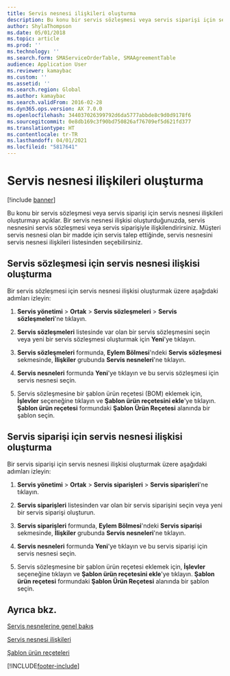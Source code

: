 ```yaml
---
title: Servis nesnesi ilişkileri oluşturma
description: Bu konu bir servis sözleşmesi veya servis siparişi için servis nesnesi ilişkileri oluşturmayı açıklar.
author: ShylaThompson
ms.date: 05/01/2018
ms.topic: article
ms.prod: ''
ms.technology: ''
ms.search.form: SMAServiceOrderTable, SMAAgreementTable
audience: Application User
ms.reviewer: kamaybac
ms.custom: ''
ms.assetid: ''
ms.search.region: Global
ms.author: kamaybac
ms.search.validFrom: 2016-02-28
ms.dyn365.ops.version: AX 7.0.0
ms.openlocfilehash: 344037026399792d6da5777abbde8c9d0d9178f6
ms.sourcegitcommit: 0e8db169c3f90bd750826af76709ef5d621fd377
ms.translationtype: HT
ms.contentlocale: tr-TR
ms.lasthandoff: 04/01/2021
ms.locfileid: "5817641"
---
```

# <a name="create-service-object-relations"></a>Servis nesnesi ilişkileri oluşturma 

[!include [banner](../includes/banner.md)]


Bu konu bir servis sözleşmesi veya servis siparişi için servis nesnesi ilişkileri oluşturmayı açıklar. Bir servis nesnesi ilişkisi oluşturduğunuzda, servis nesnesini servis sözleşmesi veya servis siparişiyle ilişkilendirirsiniz. Müşteri servis nesnesi olan bir madde için servis talep ettiğinde, servis nesnesini servis nesnesi ilişkileri listesinden seçebilirsiniz.

## <a name="create-a-service-object-relation-for-a-service-agreement"></a>Servis sözleşmesi için servis nesnesi ilişkisi oluşturma

Bir servis sözleşmesi için servis nesnesi ilişkisi oluşturmak üzere aşağıdaki adımları izleyin:

1.  **Servis yönetimi** \> **Ortak** \> **Servis sözleşmeleri** \> **Servis sözleşmeleri**'ne tıklayın.

2.  **Servis sözleşmeleri** listesinde var olan bir servis sözleşmesini seçin veya yeni bir servis sözleşmesi oluşturmak için **Yeni**'ye tıklayın.

3.  **Servis sözleşmeleri** formunda, **Eylem Bölmesi**'ndeki **Servis sözleşmesi** sekmesinde, **İlişkiler** grubunda **Servis nesneleri**'ne tıklayın.

4.  **Servis nesneleri** formunda **Yeni**'ye tıklayın ve bu servis sözleşmesi için servis nesnesi seçin.

5.  Servis sözleşmesine bir şablon ürün reçetesi (BOM) eklemek için, **İşlevler** seçeneğine tıklayın ve **Şablon ürün reçetesini ekle**'ye tıklayın. **Şablon ürün reçetesi** formundaki **Şablon Ürün Reçetesi** alanında bir şablon seçin. 

## <a name="create-a-service-object-relation-for-a-service-order"></a>Servis siparişi için servis nesnesi ilişkisi oluşturma

Bir servis siparişi için servis nesnesi ilişkisi oluşturmak üzere aşağıdaki adımları izleyin:

1.  **Servis yönetimi** \> **Ortak** \> **Servis siparişleri** \> **Servis siparişleri**'ne tıklayın.

2.  **Servis siparişleri** listesinden var olan bir servis siparişini seçin veya yeni bir servis siparişi oluşturun.

3.  **Servis siparişleri** formunda, **Eylem Bölmesi**'ndeki **Servis siparişi** sekmesinde, **İlişkiler** grubunda **Servis nesneleri**'ne tıklayın.

4.  **Servis nesneleri** formunda **Yeni**'ye tıklayın ve bu servis siparişi için servis nesnesi seçin.

5.  Servis sözleşmesine bir şablon ürün reçetesi eklemek için, **İşlevler** seçeneğine tıklayın ve **Şablon ürün reçetesini ekle**'ye tıklayın. **Şablon ürün reçetesi** formundaki **Şablon Ürün Reçetesi** alanında bir şablon seçin. 


## <a name="see-also"></a>Ayrıca bkz.

[Servis nesnelerine genel bakış](service-objects.md)

[Servis nesnesi ilişkileri](service-object-relations.md)

[Şablon ürün reçeteleri](template-boms.md)

  




[!INCLUDE[footer-include](../../includes/footer-banner.md)]